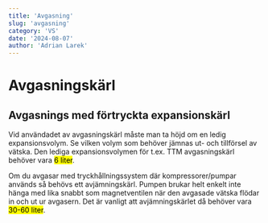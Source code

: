 ```yaml
---
title: 'Avgasning'
slug: 'avgasning'
category: 'VS'
date: '2024-08-07'
author: 'Adrian Larek'
---
```


# Avgasningskärl

## Avgasnings med förtryckta expansionskärl

Vid användadet av avgasningskärl måste man ta höjd om en ledig expansionsvolym. Se vilken volym som behöver jämnas ut- och tillförsel av vätska. Den lediga expansionsvolymen för t.ex. TTM avgasningskärl behöver vara <mark>6 liter</mark>.

Om du avgasar med tryckhållningssystem där kompressorer/pumpar används så behövs ett avjämningskärl. Pumpen brukar helt enkelt inte hänga med lika snabbt som magnetventilen när den avgasade vätska flödar in och ut ur avgasern. Det är vanligt att avjämningskärlet då behöver vara <mark>30-60 liter</mark>.
